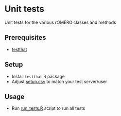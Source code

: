 # Unit tests

Unit tests for the various rOMERO classes and methods

## Prerequisites

* [testthat](https://github.com/hadley/testthat)

## Setup
* Install `testthat` R package
* Adjust [setup.csv](testdata.csv) to match your test server/user

## Usage
* Run [run_tests.R](run_tests.R) script to run all tests

